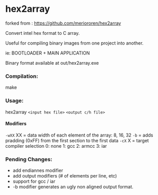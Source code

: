 # hex2array
forked from : https://github.com/meriororen/hex2array

Convert intel hex format to C array.

Useful for compiling binary images from one project into another. 

ie: BOOTLOADER + MAIN APPLICATION

Binary format available at out/hex2array.exe

### Compilation:

make

### Usage:

hex2array `<input hex file>` `<output c/h file>` <modifiers>

#### Modifiers
`-wXX` XX = data width of each element of the array: 8, 16, 32
`-b`      = adds pradding (0xFF) from the first section to the first data
`-cX`  X  = target compiler selection 0: none
                                    1: gcc
									2: armcc 
									3: iar
									
### Pending Changes:
- add endiannes modifier
- add output modifiers (# of elements per line, etc)
- support for gcc / iar
- -b modifier generates an ugly non aligned output format. 
